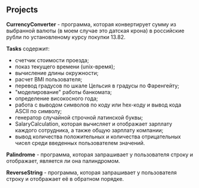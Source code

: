 ## Projects

**CurrencyConverter** - программа, которая конвертирует сумму из выбранной валюты (в моем случае это датская крона) в российские рубли по установленому курсу покупки 13.82.

**Tasks** содержит:
- счетчик стоимости проезда;
- показ текущего времени (unix-время);
- вычисление длины окружности;
- расчет BMI пользователя;
- перевод градусов по шкале Цельсия в градусы по Фаренгейту;
- "моделирование" работы банкомата;
- определение високосного года;
- работа с выводом символов по коду или hex-коду и вывод кода ASCII по символу;
- генератор случайной строчной латинской буквы;
- SalaryCalculation, которая вычисляет и отображает зарплату каждого сотрудника, а также общую зарплату компании;
- вывод количества положительных и количества отрицательных чисел среди введенных пользователем значений.

**Palindrome** - программа, которая запрашивает у пользователя строку и отображает, является ли она палиндромом.

**ReverseString** - программа, которая запрашивает у пользователя строку и отображает её в обратном порядке.
